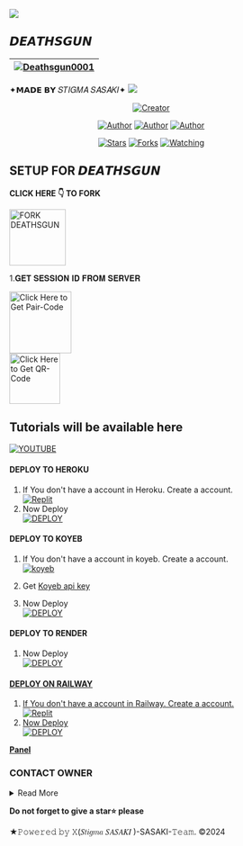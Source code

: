 <a><img src='https://i.imgur.com/JSIcE3I.gif'/></a>
## 𝘿𝙀𝘼𝙏𝙃𝙎𝙂𝙐𝙉
| [![Deathsgun0001](https://i.imgur.com/JSIcE3I.jpeg)](https://github.com/Deathsgun0001)|
|----|
   ✦𝗠𝗔𝗗𝗘 𝗕𝗬 𝑆𝑇𝐼𝐺𝑀𝐴 𝑆𝐴𝑆𝐴𝐾𝐼✦
<a><img src='https://i.imgur.com/P8F82MF.gif'/></a>

<p align="center">
<a href="#"><img title="Creator" src="https://img.shields.io/badge/Creator-𝑆𝑇𝐼𝐺𝑀𝐴 𝑆𝐴𝑆𝐴𝐾𝐼-blue.svg?style=for-the-badge&logo=github"></a>
<p/>
<p align="center">
<a href="https://github.com/Deathsgun0001"><img title="Author" src="https://img.shields.io/badge/STIGMASASAKI-black?style=for-the-badge&logo=Github"></a> <a href="https://chat.whatsapp.com/IdB2EfQiNlKBekQrigN9m9"><img title="Author" src="https://img.shields.io/badge/CHANNEL-black?style=for-the-badge&logo=whatsapp"></a> <a href="https://wa.me/242067274660"><img title="Author" src="https://img.shields.io/badge/CHAT US-black?style=for-the-badge&logo=whatsapp">
<p/>
<p align="center">
<a href="https://github.com/Deathsgun0001/Deasthgun/stargazers/"><img title="Stars" src="https://img.shields.io/github/stars/Deathsgun0001/Deathsgun?color=white&style=flat-square"></a>
<a href="https://github.com/Deathsgun0001/Deasthgun/network/members"><img title="Forks" src="https://img.shields.io/github/forks/Deathsgun0001/Deathsgun?color=yellow&style=flat-square"></a>
<a href="https://github.com/Deathsgun0001/Deasthgun/watchers"><img title="Watching" src="https://img.shields.io/github/watchers/Deathsgun0001/Deasthgun?label=Watchers&color=red&style=flat-square"></a>

## SETUP FOR 𝘿𝙀𝘼𝙏𝙃𝙎𝙂𝙐𝙉

**CLICK HERE 👇 TO FORK**

<a href="https://github.com/Deathsgun0001/Deathgun/fork"><img src="https://img.shields.io/badge/FORK-DEATHSGUN-black" alt="FORK DEATHSGUN" width="100"></a>

1.𝐆𝐄𝐓 𝐒𝐄𝐒𝐒𝐈𝐎𝐍 𝐈𝐃 𝐅𝐑𝐎𝐌 𝐒𝐄𝐑𝐕𝐄𝐑

<a href="https://.............../code"><img src="https://img.shields.io/badge/PAIR_CODE-yellow" alt="Click Here to Get Pair-Code" width="110"></a>   
<a href="https://................./qr"><img src="https://img.shields.io/badge/QR CODE-yellow" alt="Click Here to Get QR-Code" width="90"></a>
## Tutorials will be available here
 [![YOUTUBE](https://www.youtube.com/@SSK-FAMILYCAMPAGNY)](https://youtu.be)

#### DEPLOY TO HEROKU 

1. If You don't have a account in Heroku. Create a account.
    <br>
<a href='https://heroku.com' target="_blank"><img alt='Replit' src='https://img.shields.io/badge/-Create-black?style=for-the-badge&logo=heroku'/></a>
   <br>
2. Now Deploy
    <br>
<a href='https://heroku.com/deploy?template=https://github.com/Deathsgun0001/Deathgun' target="_blank"><img alt='DEPLOY' src='https://img.shields.io/badge/-DEPLOY-black?style=for-the-badge&logo=heroku'/></a>

#### DEPLOY TO KOYEB 

1. If You don't have a account in koyeb. Create a account.
    <br>
<a href='https://app.koyeb.com/auth/signup' target="_blank"><img alt='koyeb' src='https://img.shields.io/badge/-Create-black?style=for-the-badge&logo=koyeb'/></a>

2. Get [Koyeb api key](https://app.koyeb.com/account/api)

4. Now Deploy
    <br>
<a href='https://app.koyeb.com/services/deploy?type=docker&image=docker.io/stigmasasaki/deathsgun&name=deathsgun&env[SESSION_ID]=&env[BOT_INFO]=𝘿𝙀𝘼𝙏𝙃𝙎𝙂𝙐𝙉;𝘿𝙀𝘼𝙏𝙃𝙎𝙂𝙐𝙉&env[SUDO]=242067284660&env[ANTILINK]=true&env[PORT]=8000&env[KOYEB_API_KEY]=&service_type=worker' target="_blank"><img alt='DEPLOY' src='https://img.shields.io/badge/-DEPLOY-black?style=for-the-badge&logo=koyeb'/></a>

#### DEPLOY TO RENDER 

1. Now Deploy
    <br>
<a href='https://render.com/deploy?repo=https://github.com/Deathsgun0001/Deathgun&env=SESSION_ID,BOT_INFO' target="_blank"><img alt='DEPLOY' src='https://img.shields.io/badge/-DEPLOY-black?style=for-the-badge&logo=render&logoColor=white'/>

#### DEPLOY ON RAILWAY

1. If You don't have a account in Railway. Create a account.
    <br>
<a href='https://railway.app' target="_blank"><img alt='Replit' src='https://img.shields.io/badge/-Create-black?style=for-the-badge&logo=railway'/>
2. Now Deploy
    <br>
<a href='https://railway.app/new/template?template=https://github.com/Deathsgun0001/Deathgun&envs=SESSION_ID,BOT_INFO' target="_blank"><img alt='DEPLOY' src='https://img.shields.io/badge/-DEPLOY-black?style=for-the-badge&logo=railway'/></a>

**[Panel](https://github.com/Deathsgun0001/Deathgun/releases/)**

### CONTACT OWNER

<details close>
<summary>Read More</summary>

<br>

* [`STIGMA SASAKI`](https://wa.me/224610303003?text=Hi+Bro+Rayan+Big+Fan😍)
* [`AKASHI SASAKI`](https://wa.me/242067274660?text=Hi+Bro+Giffareno+Big+Fan😍)
 </details>

  **Do not forget to give a star⭐️ please**

★𝙿𝚘𝚠𝚎𝚛𝚎𝚍 𝚋𝚢 𝚇(𝑆𝑡𝑖𝑔𝑚𝑎 𝑆𝐴𝑆𝐴𝐾𝐼 )-SASAKI-𝚃𝚎𝚊𝚖. ©2024
